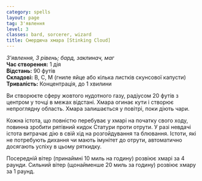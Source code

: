 ```yaml
---
category: spells
layout: page
tag: З'явлення
level: 3
classes: bard, sorcerer, wizard
title: Смердюча хмара [Stinking Cloud]
---
```


_З'явлення, 3 рівень; бард, заклинач, маг_    
**Час створення:** 1 дія    
**Відстань:** 90 футів    
**Складові:** В, С, М (гниле яйце або кілька листків скунсової капусти)    
**Тривалість:** Концентрація, до 1 хвилини    

Ви створюєте сферу жовтого нудотного газу, радіусом 20 футів з центром у точці в межах відстані. Хмара огинає кути і створює непроглядну область. Хмара залишається у повітрі, поки діють чари.    

Кожна істота, що повністю перебуває у хмарі на початку свого ходу, повинна зробити рятівний кидок Статури проти отрути. У разі невдачі істота витрачає дію в свій хід на розгойдування та блювання. Істоти, які не потребують дихання чи мають імунітет до отрути, автоматично досягають успіху в цьому ряткидку.    

Посередній вітер (принаймні 10 миль на годину) розвіює хмарі за 4 раунди. Сильний вітер (щонайменше 20 миль за годину) розвіює хмару за 1 раунд. 

